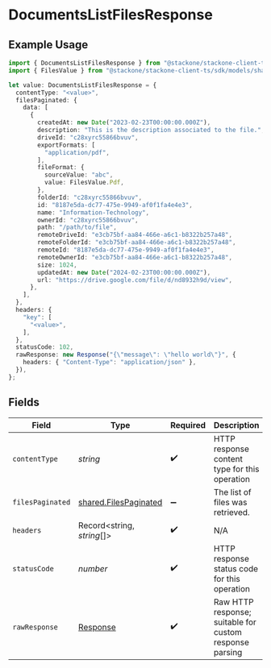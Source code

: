 # DocumentsListFilesResponse

## Example Usage

```typescript
import { DocumentsListFilesResponse } from "@stackone/stackone-client-ts/sdk/models/operations";
import { FilesValue } from "@stackone/stackone-client-ts/sdk/models/shared";

let value: DocumentsListFilesResponse = {
  contentType: "<value>",
  filesPaginated: {
    data: [
      {
        createdAt: new Date("2023-02-23T00:00:00.000Z"),
        description: "This is the description associated to the file.",
        driveId: "c28xyrc55866bvuv",
        exportFormats: [
          "application/pdf",
        ],
        fileFormat: {
          sourceValue: "abc",
          value: FilesValue.Pdf,
        },
        folderId: "c28xyrc55866bvuv",
        id: "8187e5da-dc77-475e-9949-af0f1fa4e4e3",
        name: "Information-Technology",
        ownerId: "c28xyrc55866bvuv",
        path: "/path/to/file",
        remoteDriveId: "e3cb75bf-aa84-466e-a6c1-b8322b257a48",
        remoteFolderId: "e3cb75bf-aa84-466e-a6c1-b8322b257a48",
        remoteId: "8187e5da-dc77-475e-9949-af0f1fa4e4e3",
        remoteOwnerId: "e3cb75bf-aa84-466e-a6c1-b8322b257a48",
        size: 1024,
        updatedAt: new Date("2024-02-23T00:00:00.000Z"),
        url: "https://drive.google.com/file/d/nd8932h9d/view",
      },
    ],
  },
  headers: {
    "key": [
      "<value>",
    ],
  },
  statusCode: 102,
  rawResponse: new Response("{\"message\": \"hello world\"}", {
    headers: { "Content-Type": "application/json" },
  }),
};
```

## Fields

| Field                                                                 | Type                                                                  | Required                                                              | Description                                                           |
| --------------------------------------------------------------------- | --------------------------------------------------------------------- | --------------------------------------------------------------------- | --------------------------------------------------------------------- |
| `contentType`                                                         | *string*                                                              | :heavy_check_mark:                                                    | HTTP response content type for this operation                         |
| `filesPaginated`                                                      | [shared.FilesPaginated](../../../sdk/models/shared/filespaginated.md) | :heavy_minus_sign:                                                    | The list of files was retrieved.                                      |
| `headers`                                                             | Record<string, *string*[]>                                            | :heavy_check_mark:                                                    | N/A                                                                   |
| `statusCode`                                                          | *number*                                                              | :heavy_check_mark:                                                    | HTTP response status code for this operation                          |
| `rawResponse`                                                         | [Response](https://developer.mozilla.org/en-US/docs/Web/API/Response) | :heavy_check_mark:                                                    | Raw HTTP response; suitable for custom response parsing               |